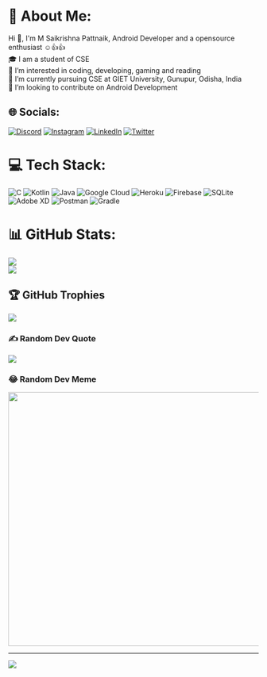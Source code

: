 # 💫 About Me:
Hi 👋, I'm M Saikrishna Pattnaik, Android Developer and a opensource enthusiast ☺️👍👍<br>🎓 I am a student of CSE<br>👀 I’m interested in coding, developing, gaming and reading<br>🌱 I’m currently pursuing CSE at GIET University, Gunupur, Odisha, India<br>💞️ I’m looking to contribute on Android Development


## 🌐 Socials:
[![Discord](https://img.shields.io/badge/Discord-%237289DA.svg?logo=discord&logoColor=white)](https://discord.gg/jJJp8Mwk) [![Instagram](https://img.shields.io/badge/Instagram-%23E4405F.svg?logo=Instagram&logoColor=white)](https://instagram.com/kaiju837) [![LinkedIn](https://img.shields.io/badge/LinkedIn-%230077B5.svg?logo=linkedin&logoColor=white)](https://linkedin.com/in/m-saikrishna-pattnaik-261013211) [![Twitter](https://img.shields.io/badge/Twitter-%231DA1F2.svg?logo=Twitter&logoColor=white)](https://twitter.com/MSaikrishnaPat5) 

# 💻 Tech Stack:
![C](https://img.shields.io/badge/c-%2300599C.svg?style=for-the-badge&logo=c&logoColor=white) ![Kotlin](https://img.shields.io/badge/kotlin-%230095D5.svg?style=for-the-badge&logo=kotlin&logoColor=white) ![Java](https://img.shields.io/badge/java-%23ED8B00.svg?style=for-the-badge&logo=java&logoColor=white) ![Google Cloud](https://img.shields.io/badge/Google%20Cloud-%234285F4.svg?style=for-the-badge&logo=google-cloud&logoColor=white) ![Heroku](https://img.shields.io/badge/heroku-%23430098.svg?style=for-the-badge&logo=heroku&logoColor=white) ![Firebase](https://img.shields.io/badge/firebase-%23039BE5.svg?style=for-the-badge&logo=firebase) ![SQLite](https://img.shields.io/badge/sqlite-%2307405e.svg?style=for-the-badge&logo=sqlite&logoColor=white) ![Adobe XD](https://img.shields.io/badge/Adobe%20XD-470137?style=for-the-badge&logo=Adobe%20XD&logoColor=#FF61F6) ![Postman](https://img.shields.io/badge/Postman-FF6C37?style=for-the-badge&logo=postman&logoColor=white) ![Gradle](https://img.shields.io/badge/Gradle-02303A.svg?style=for-the-badge&logo=Gradle&logoColor=white)
# 📊 GitHub Stats:
![](https://github-readme-stats.vercel.app/api?username=blezDev&theme=dark&hide_border=false&include_all_commits=true&count_private=true)<br/>
![](https://github-readme-streak-stats.herokuapp.com/?user=blezDev&theme=dark&hide_border=false)<br/>


## 🏆 GitHub Trophies
![](https://github-profile-trophy.vercel.app/?username=blezDev&theme=radical&no-frame=false&no-bg=true&margin-w=4)

### ✍️ Random Dev Quote
![](https://quotes-github-readme.vercel.app/api?type=horizontal&theme=radical)

### 😂 Random Dev Meme
<img src="(https://meme-api.com/gimme)/" width="512px"/>

---
[![](https://visitcount.itsvg.in/api?id=blezDev&icon=0&color=0)](https://visitcount.itsvg.in)

<!-- Proudly created with GPRM ( https://gprm.itsvg.in ) -->
